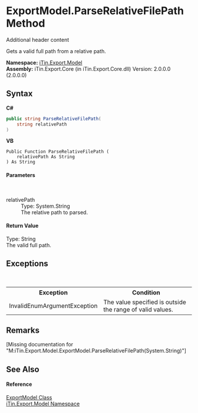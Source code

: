 # ExportModel.ParseRelativeFilePath Method 
Additional header content 

Gets a valid full path from a relative path.

**Namespace:**&nbsp;<a href="N_iTin_Export_Model">iTin.Export.Model</a><br />**Assembly:**&nbsp;iTin.Export.Core (in iTin.Export.Core.dll) Version: 2.0.0.0 (2.0.0.0)

## Syntax

**C#**<br />
``` C#
public string ParseRelativeFilePath(
	string relativePath
)
```

**VB**<br />
``` VB
Public Function ParseRelativeFilePath ( 
	relativePath As String
) As String
```


#### Parameters
&nbsp;<dl><dt>relativePath</dt><dd>Type: System.String<br />The relative path to parsed.</dd></dl>

#### Return Value
Type: String<br />The valid full path.

## Exceptions
&nbsp;<table><tr><th>Exception</th><th>Condition</th></tr><tr><td>InvalidEnumArgumentException</td><td>The value specified is outside the range of valid values.</td></tr></table>

## Remarks
\[Missing <remarks> documentation for "M:iTin.Export.Model.ExportModel.ParseRelativeFilePath(System.String)"\]

## See Also


#### Reference
<a href="T_iTin_Export_Model_ExportModel">ExportModel Class</a><br /><a href="N_iTin_Export_Model">iTin.Export.Model Namespace</a><br />
